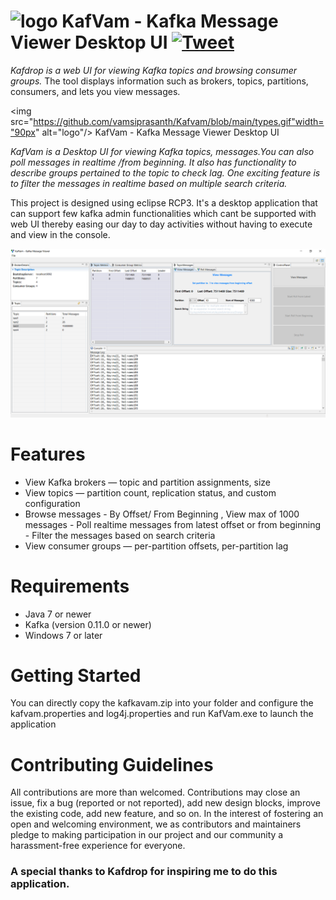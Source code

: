 <img src="https://raw.githubusercontent.com/wiki/obsidiandynamics/kafdrop/images/kafdrop-logo.png" width="90px" alt="logo"/> KafVam - Kafka Message Viewer Desktop UI  [![Tweet](https://img.shields.io/twitter/url/http/shields.io.svg?style=social)](https://twitter.com/intent/tweet?url=https%3A%2F%2Fgithub.com%2Fobsidiandynamics%2Fkafdrop&text=Get%20Kafdrop%20%E2%80%94%20a%20web-based%20UI%20for%20viewing%20%23ApacheKafka%20topics%20and%20browsing%20consumers%20)
===

<em>Kafdrop is a web UI for viewing Kafka topics and browsing consumer groups.</em> The tool displays information such as brokers, topics, partitions, consumers, and lets you view messages. 


<img src="https://github.com/vamsiprasanth/Kafvam/blob/main/types.gif"width="90px" alt="logo"/>  KafVam - Kafka Message Viewer Desktop UI 

<em>KafVam is a Desktop UI for viewing Kafka topics, messages.You can also poll messages in realtime /from beginning. It also has functionality to describe groups pertained to the topic to check lag. One exciting feature is to filter the messages in realtime based on multiple search criteria.</em>

This project is designed using eclipse RCP3. It's a desktop application that can support few kafka admin functionalities which cant be supported with web UI thereby easing our day to day activities without having to execute and view in the console.


![ScreenShot](https://github.com/vamsiprasanth/Kafvam/blob/main/KafVam.PNG)


# Features
* View Kafka brokers — topic and partition assignments, size
* View topics — partition count, replication status, and custom configuration
* Browse messages - By Offset/ From Beginning , View max of 1000 messages
                  -  Poll realtime messages from latest offset or from beginning
                  - Filter the messages based on search criteria
* View consumer groups — per-partition  offsets, per-partition lag

# Requirements
* Java 7 or newer
* Kafka (version 0.11.0 or newer) 
* Windows 7 or later

# Getting Started
You can directly copy the kafkavam.zip into your folder and configure the kafvam.properties and log4j.properties and run KafVam.exe to launch the application

# Contributing Guidelines
All contributions are more than welcomed. Contributions may close an issue, fix a bug (reported or not reported), add new design blocks, improve the existing code, add new feature, and so on. In the interest of fostering an open and welcoming environment, we as contributors and maintainers pledge to making participation in our project and our community a harassment-free experience for everyone.

### A special thanks to Kafdrop for inspiring me to do this application.

